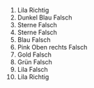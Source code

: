 1.  Lila
	Richtig
1. Dunkel Blau
	Falsch
1. Sterne
	Falsch
1. Sterne
	Falsch
1. Blau
	Falsch
1. Pink Oben rechts
	Falsch
1. Gold
	Falsch
1. Grün
	Falsch
1. Lila
	Falsch
1. Lila
	Richtig